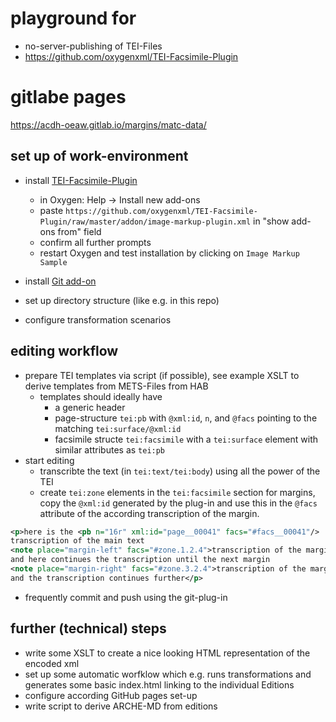 # playground for
* no-server-publishing of TEI-Files
* https://github.com/oxygenxml/TEI-Facsimile-Plugin

# gitlabe pages

https://acdh-oeaw.gitlab.io/margins/matc-data/

## set up of work-environment

* install [TEI-Facsimile-Plugin](https://github.com/oxygenxml/TEI-Facsimile-Plugin)
  * in Oxygen: Help -> Install new add-ons
  * paste `https://github.com/oxygenxml/TEI-Facsimile-Plugin/raw/master/addon/image-markup-plugin.xml` in "show add-ons from" field
  * confirm all further prompts
  * restart Oxygen and test installation by clicking on `Image Markup Sample`
 
* install [Git add-on](https://github.com/oxygenxml/oxygen-git-plugin)
* set up directory structure (like e.g. in this repo)
* configure transformation scenarios

## editing workflow

* prepare TEI templates via script (if possible), see example XSLT to derive templates from METS-Files from HAB
  * templates should ideally have
    * a generic header
    * page-structure `tei:pb` with `@xml:id`, `n`, and `@facs` pointing to the matching `tei:surface/@xml:id`
    * facsimile structe `tei:facsimile` with a `tei:surface` element with similar attributes as `tei:pb`
 * start editing
   * transcribte the text (in `tei:text/tei:body`) using all the power of the TEI
   * create `tei:zone` elements in the `tei:facsimile` section for margins, copy the `@xml:id` generated by the plug-in and use this in the `@facs` attribute of the according transcription of the margin. 
    
```xml
<p>here is the <pb n="16r" xml:id="page__00041" facs="#facs__00041"/>
transcription of the main text
<note place="margin-left" facs="#zone.1.2.4">transcription of the margin</note>
and here continues the transcription until the next margin
<note place="margin-right" facs="#zone.3.2.4">transcription of the margin</note>
and the transcription continues further</p>
```

* frequently commit and push using the git-plug-in

## further (technical) steps

* write some XSLT to create a nice looking HTML representation of the encoded xml
* set up some automatic worfklow which e.g. runs transformations and generates some basic index.html linking to the individual Editions
* configure according GitHub pages set-up
* write script to derive ARCHE-MD from editions

